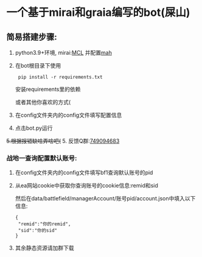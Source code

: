# 一个基于mirai和graia编写的bot(屎山)
 
## 简易搭建步骤:

1. python3.9+环境,
   mirai:[MCL](https://docs.mirai.mamoe.net/ConsoleTerminal.html)
   并配置[mah](https://docs.mirai.mamoe.net/mirai-api-http/)
2. 在bot根目录下使用
   
   ` pip install -r requirements.txt` 
   
   安装requirements里的依赖
   
   或者其他你喜欢的方式(
3. 在config文件夹内的config文件填写配置信息
4. 点击bot.py运行

~~5.根据报错缺啥弄啥吧(~~
5. 反馈Q群:[749094683](https://jq.qq.com/?_wv=1027&k=1YEq9zks)

### 战地一查询配置默认账号:

1. 在config文件夹内的config文件填写bf1查询默认账号的pid
2. 从ea网站cookie中获取你查询账号的cookie信息:remid和sid
   
   然后在data/battlefield/managerAccount/账号pid/account.json中填入以下信息:
   ```
   {
    "remid":"你的remid",
    "sid":"你的sid"
   }
   ```
3. 其余静态资源请加群下载


